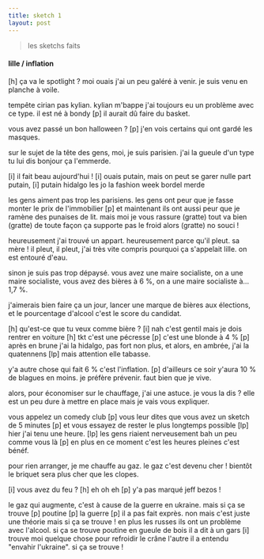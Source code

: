 ```yaml
---
title: sketch 1
layout: post
---
```


> les sketchs faits

#### lille / inflation

[h] ça va le spotlight ?
moi ouais j'ai un peu galéré à venir.
je suis venu en planche à voile.

tempête cirian pas kylian.
kylian m'bappe j'ai toujours eu un problème avec ce type.
il est né à bondy [p]
il aurait dû faire du basket.

vous avez passé un bon halloween ?
[p]
j'en vois certains qui ont gardé les masques.

sur le sujet de la tête des gens,
moi, je suis parisien.
j'ai la gueule d'un type 
tu lui dis bonjour ça l'emmerde.

[i] il fait beau aujourd'hui !
[i] ouais putain, mais on peut se garer nulle part putain, 
[i] putain hidalgo les jo la fashion week bordel merde

les gens aiment pas trop les parisiens.
les gens ont peur que je fasse monter le prix de l'immobilier
[p]
et maintenant ils ont aussi peur que je ramène des punaises de lit.
mais moi je vous rassure (gratte)
tout va bien (gratte)
de toute façon ça supporte pas le froid alors (gratte)
no souci !

heureusement j'ai trouvé un appart.
heureusement parce qu'il pleut.
sa mère !
il pleut, il pleut,
j'ai très vite compris pourquoi ça s'appelait lille.
on est entouré d'eau.

sinon je suis pas trop dépaysé.
vous avez une maire socialiste, on a une maire socialiste,
vous avez des bières à 6 %,
on a une maire socialiste à... 1,7 %.

j'aimerais bien faire ça un jour,
lancer une marque de bières aux élections,
et le pourcentage d'alcool c'est le score du candidat.

[h] qu'est-ce que tu veux comme bière ?
[i] nah c'est gentil mais je dois rentrer en voiture
[h] tkt c'est une pécresse [p]
c'est une blonde à 4 % [p]
après en brune j'ai la hidalgo, pas fort non plus,
et alors, en ambrée, j'ai la quatennens [lp]
mais attention elle tabasse.

y'a autre chose qui fait 6 % c'est l'inflation.
[p]
d'ailleurs ce soir y'aura 10 % de blagues en moins.
je préfère prévenir.
faut bien que je vive.

alors, pour économiser sur le chauffage,
j'ai une astuce.
je vous la dis ?
elle est un peu dure à mettre en place
mais je vais vous expliquer.

vous appelez un comedy club [p]
vous leur dites que vous avez un sketch de 5 minutes [p]
et vous essayez de rester le plus longtemps possible
[lp]
hier j'ai tenu une heure.
[lp]
les gens riaient nerveusement bah un peu comme vous là
[p]
en plus en ce moment c'est les heures pleines
c'est bénéf.

pour rien arranger, je me chauffe au gaz.
le gaz c'est devenu cher !
bientôt le briquet sera plus cher que les clopes.

[i] vous avez du feu ?
[h] eh oh eh [p] y'a pas marqué jeff bezos !

le gaz qui augmente, c'est à cause de la guerre en ukraine.
mais si ça se trouve [p] poutine [p] la guerre [p]
il a pas fait exprès.
non mais c'est juste une théorie 
mais si ça se trouve !
en plus les russes ils ont un problème avec l'alcool.
si ça se trouve poutine en gueule de bois il a dit à un gars
[i] trouve moi quelque chose pour refroidir le crâne
l'autre il a entendu "envahir l'ukraine".
si ça se trouve !
